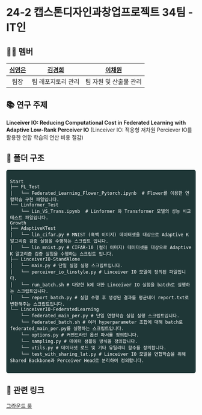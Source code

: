 # 24-2 캡스톤디자인과창업프로젝트 34팀 - IT인

## 👩‍💻 멤버

|[심영은](https://github.com/yeongeunshim)|[김경희](https://github.com/kyungh2e2e)|[이채원](https://github.com/chae-jpg)|
|:--:|:--:|:--:|
|팀장|팀 레포지토리 관리|팀 자원 및 산출물 관리|


## 📚 연구 주제

**Linceiver IO: Reducing Computational Cost in
Federated Learning with Adaptive Low-Rank
Perceiver IO** (Linceiver IO: 적응형 저차원 Perciever IO를 활용한 연합 학습의 연산 비용 절감)

## 📁 폴더 구조

<pre style="background-color: #1F3737; padding: 10px; border-radius: 5px; color: #ffffff;">
<code>
Start
├── FL_Test
│   └── Federated_Learning_Flower_Pytorch.ipynb  # Flower를 이용한 연합학습 구현 파일입니다.
└── Linformer_Test
    └── Lin_VS_Trans.ipynb  # Linformer 와 Transformer 모델의 성능 비교 테스트 파일입니다.
Growth
├── AdaptiveKTest
│   └── lin_cifar.py # MNIST (흑백 이미지) 데이터셋을 대상으로 Adaptive K 알고리즘 검증 실험을 수행하는 스크립트 입니다.
│   └── lin_mnist.py # CIFAR-10 (컬러 이미지) 데이터셋을 대상으로 Adaptive K 알고리즘 검증 실험을 수행하는 스크립트 입니다.
├── LinceiverIO-StandAlone
│   └── main.py # 단일 실험 실행 스크립트입니다.
│   └── perceiver_io_linstyle.py # Linceiver IO 모델이 정의된 파일입니다.
│   └── run_batch.sh # 다양한 k에 대한 Linceiver IO 실험을 batch로 실행하는 스크립트입니다. 
│   └── report_batch.py # 실험 수행 후 생성된 결과를 평균내어 report.txt로 변환해주는 스크립트입니다.
└── LinceiverIO-FederatedLearning
    └── federated_main_per.py # 단일 연합학습 실험 실행 스크립트입니다.
    └── federated_batch.sh # 여러 hyperparameter 조합에 대해 batch로 federated_main_per.py를 실행하는 스크립트입니다.
    └── options.py # 커맨드라인 옵션 파서를 정의합니다.
    └── sampling.py # 데이터 샘플링 방식을 정의합니다.
    └── utils.py # 데이터셋 로드 및 기타 유틸리티 함수를 정의합니다.
    └── test_with_sharing_lat.py # Linceiver IO 모델을 연합학습을 위해 Shared Backbone과 Perceiver Head로 분리하여 정의합니다.
</code>
</pre>

## 🔗 관련 링크

[그라운드 룰](https://github.com/Capstone-IT-in/CapstoneDesignProject/blob/main/Ground_Rule.md)


